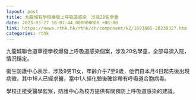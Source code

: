 ```yaml
---
layout: post
title: 九龍城有學校爆發上呼吸道感染　涉及20名學童
date: 2023-03-27 18:07:44.000000000 +08:00
link: https://news.rthk.hk/rthk/ch/component/k2/1693805-20230327.htm
categories: rthk
---
```


九龍城聯合道華德學校爆發上呼吸道感染個案，涉及20名學童，全部毋須入院，情況穩定。

衞生防護中心表示，涉及9男11女，年齡介乎7至9歲，他們自本月4日起先後出現病徵，其中16人已經求醫，當中1人經化驗後確診帶有呼吸道合胞病毒。

學校正接受醫學監察，防護中心為校方提供有關預防上呼吸道感染的建議。
